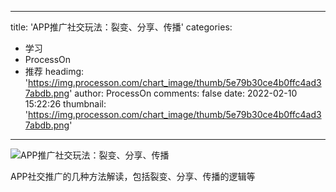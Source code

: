 
---
title: 'APP推广社交玩法：裂变、分享、传播'
categories: 
 - 学习
 - ProcessOn
 - 推荐
headimg: 'https://img.processon.com/chart_image/thumb/5e79b30ce4b0ffc4ad37abdb.png'
author: ProcessOn
comments: false
date: 2022-02-10 15:22:26
thumbnail: 'https://img.processon.com/chart_image/thumb/5e79b30ce4b0ffc4ad37abdb.png'
---

<div>   
<img class="thumb" alt="APP推广社交玩法：裂变、分享、传播" src="https://img.processon.com/chart_image/thumb/5e79b30ce4b0ffc4ad37abdb.png" referrerpolicy="no-referrer">
<p>APP社交推广的几种方法解读，包括裂变、分享、传播的逻辑等</p>  
</div>
            